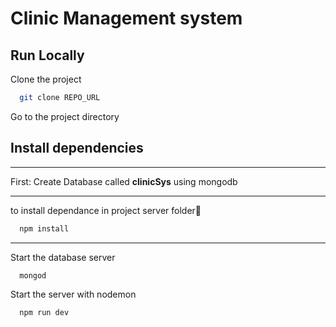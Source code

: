
# Clinic Management system

## Run Locally

Clone the project

```bash
  git clone REPO_URL
```

Go to the project directory

## Install dependencies

************
First: Create Database called **clinicSys** using mongodb
************
to install dependance in project server folder📂 

```bash
  npm install
```

************

Start the database server 

```bash
  mongod
```


Start the server with nodemon

```bash
  npm run dev
```
